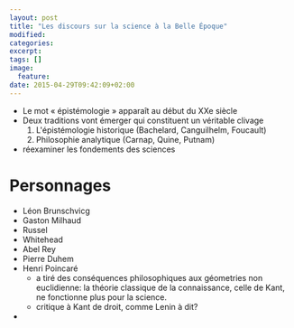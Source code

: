 ```yaml
---
layout: post
title: "Les discours sur la science à la Belle Époque"
modified:
categories: 
excerpt:
tags: []
image:
  feature:
date: 2015-04-29T09:42:09+02:00
---
```





+ Le mot « épistémologie » apparaît au début du XXe siècle
+ Deux traditions vont émerger qui constituent un véritable clivage
    1. L'épistémologie historique (Bachelard, Canguilhelm, Foucault)
    2. Philosophie analytique (Carnap, Quine, Putnam)
+ réexaminer les fondements des sciences

# Personnages

+ Léon Brunschvicg
+ Gaston Milhaud
+ Russel
+ Whitehead
+ Abel Rey
+ Pierre Duhem
+ Henri Poincaré
    * a tiré des conséquences philosophiques aux géometries non euclidienne: la théorie classique de la connaissance, celle de Kant, ne fonctionne plus pour la science.
    * critique à Kant de droit, comme Lenin à dit? 
+ 
